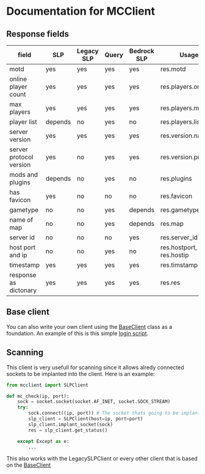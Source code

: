 # Documentation for MCClient

## Response fields
| field                   | SLP     | Legacy SLP | Query | Bedrock SLP | Usage                    |
| ----------------------- | ------- | ---------- | ----- | ----------- | ------------------------ |
| motd                    | yes     | yes        | yes   | yes         | res.motd                 |
| online player count     | yes     | yes        | yes   | yes         | res.players.online       |
| max players             | yes     | yes        | yes   | yes         | res.players.max          |
| player list             | depends | no         | yes   | no          | res.players.list         |
| server version          | yes     | yes        | yes   | yes         | res.version.name         |
| server protocol version | yes     | no         | yes   | yes         | res.version.protocol     |
| mods and plugins        | depends | no         | yes   | no          | res.plugins              |
| has favicon             | yes     | no         | no    | no          | res.favicon              |
| gametype                | no      | no         | yes   | depends     | res.gametype             |
| name of map             | no      | no         | yes   | depends     | res.map                  |
| server id               | no      | no         | no    | yes         | res.server_id            |
| host port and ip        | no      | no         | yes   | no          | res.hostport, res.hostip |
| timestamp               | yes     | yes        | yes   | yes         | res.timstamp             |
| response as dictonary   | yes     | yes        | yes   | yes         | res.res                  |


## Base client
You can also write your own client using the [BaseClient](https://github.com/Sch8ill/MCClient-lib/blob/master/mcclient/base_client.py "github.com/Sch8ill/MCClient-lib/mcclient/base_client.py") class as a foundation.
An example of this is this simple [login script](https://github.com/Sch8ill/MCClient-lib/blob/master/examples/login.py "github.com/Sch8ill/MCClient-lib/examples/login.py").


## Scanning
This client is very usefull for scanning since it allows alredy connected sockets to be implanted into the client.
Here is an example:
```python
from mcclient import SLPClient

def mc_check(ip, port):
    sock = socket.socket(socket.AF_INET, socket.SOCK_STREAM)
    try:
        sock.connect((ip, port)) # The socket thats going to be implanted has to be connected
        slp_client = SLPClient(host=ip, port=port)
        slp_client.implant_socket(sock)
        res = slp_client.get_status()

    except Except as e:
        ...
```

This also works with the LegacySLPClient or every other client that is based on the [BaseClient](https://github.com/Sch8ill/MCClient-lib/blob/master/docs.md#Base-client "baseClient")